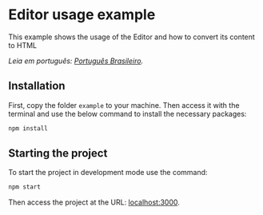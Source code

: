 # Editor usage example
This example shows the usage of the Editor and how to convert its content to HTML

*Leia em português: [Português Brasileiro](example/README.md).*

## Installation

First, copy the folder `example` to your machine. Then access it with the terminal and use the below command to install the necessary packages:

```bash
npm install
```

## Starting the project

To start the project in development mode use the command:

```bash
npm start
```

Then access the project at the URL: [localhost:3000](http://localhost:3000).